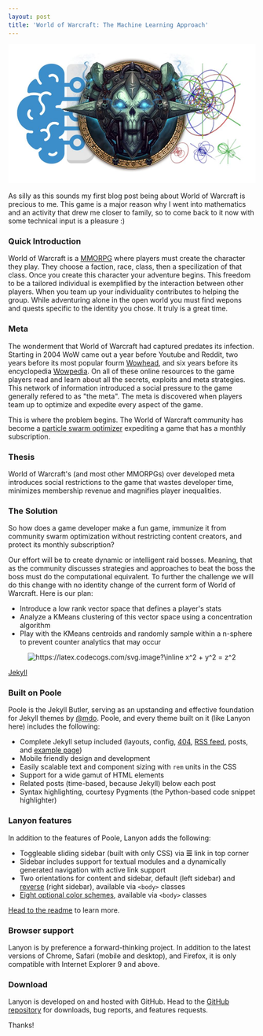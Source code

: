```yaml
---
layout: post
title: 'World of Warcraft: The Machine Learning Approach'
---
```


<img src="thumb.jpg"/>

As silly as this sounds my first blog post being about World of Warcraft is precious to me. This game is a major reason why I went into mathematics and an activity that drew me closer to family, so to come back to it now with some technical input is a pleasure :)

### Quick Introduction

World of Warcraft is a [MMORPG](https://en.wikipedia.org/wiki/Massively_multiplayer_online_role-playing_game) where players must create the character they play. They choose a faction, race, class, then a specilization of that class. Once you create this character your adventure begins. This freedom to be a tailored individual is exemplified by the interaction between other players. When you team up your individuality contributes to helping the group. While adventuring alone in the open world you must find wepons and quests specific to the identity you chose. It truly is a great time. 

### Meta

The wonderment that World of Warcraft had captured predates its infection. Starting in 2004 WoW came out a year before Youtube and Reddit, two years before its most popular fourm [Wowhead](https://www.wowhead.com), and six years before its encyclopedia [Wowpedia](https://wowpedia.fandom.com). On all of these online resources to the game players read and learn about all the secrets, exploits and meta strategies. This network of information introduced a social pressure to the game generally refered to as "the meta". The meta is discovered when players team up to optimize and expedite every aspect of the game.

This is where the problem begins. The World of Warcraft community has become a [particle swarm optimizer](https://ieeexplore.ieee.org/abstract/document/488968?casa_token=cCQ89OABJjAAAAAA:o4BQOajwvtD5GOR983JxuTebVdruDvjvqlJTIsEw9KU_fm-dRA3Me7_b0z5XJPBICIGo7qmylQ) expediting a game that has a monthly subscription. 

### Thesis
World of Warcraft's (and most other MMORPGs) over developed meta introduces social restrictions to the game that wastes developer time, minimizes membership revenue and magnifies player inequalities.

### The Solution
So how does a game developer make a fun game, immunize it from community swarm optimization without restricting content creators, and protect its monthly subscription?

Our effort will be to create dynamic or intelligent raid bosses. Meaning, that as the community discusses strategies and approaches to beat the boss the boss must do the computational equivalent. To further the challenge we will do this change with no identity change of the current form of World of Warcraft. Here is our plan:
* Introduce a low rank vector space that defines a player's stats
* Analyze a KMeans clustering of this vector space using a concentration algorithm
* Play with the KMeans centroids and randomly sample within a n-sphere to prevent counter analytics that may occur

<p style="text-align:center;"><img src="https://latex.codecogs.com/svg.image?\inline&space;x^2&space;&plus;&space;y^2&space;=&space;z^2" title="https://latex.codecogs.com/svg.image?\inline x^2 + y^2 = z^2"></p>



[Jekyll](http://jekyllrb.com)

### Built on Poole

Poole is the Jekyll Butler, serving as an upstanding and effective foundation for Jekyll themes by [@mdo](https://twitter.com/mdo). Poole, and every theme built on it (like Lanyon here) includes the following:

* Complete Jekyll setup included (layouts, config, [404](/404), [RSS feed](/atom.xml), posts, and [example page](/about))
* Mobile friendly design and development
* Easily scalable text and component sizing with `rem` units in the CSS
* Support for a wide gamut of HTML elements
* Related posts (time-based, because Jekyll) below each post
* Syntax highlighting, courtesy Pygments (the Python-based code snippet highlighter)

### Lanyon features

In addition to the features of Poole, Lanyon adds the following:

* Toggleable sliding sidebar (built with only CSS) via **☰** link in top corner
* Sidebar includes support for textual modules and a dynamically generated navigation with active link support
* Two orientations for content and sidebar, default (left sidebar) and [reverse](https://github.com/poole/lanyon#reverse-layout) (right sidebar), available via `<body>` classes
* [Eight optional color schemes](https://github.com/poole/lanyon#themes), available via `<body>` classes

[Head to the readme](https://github.com/poole/lanyon#readme) to learn more.

### Browser support

Lanyon is by preference a forward-thinking project. In addition to the latest versions of Chrome, Safari (mobile and desktop), and Firefox, it is only compatible with Internet Explorer 9 and above.

### Download

Lanyon is developed on and hosted with GitHub. Head to the <a href="https://github.com/poole/lanyon">GitHub repository</a> for downloads, bug reports, and features requests.

Thanks!
